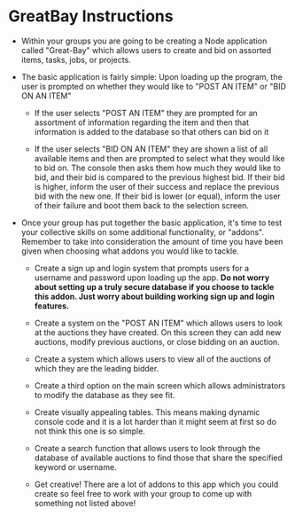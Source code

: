 # GreatBay Instructions
* Within your groups you are going to be creating a Node application called "Great-Bay" which allows users to create and bid on assorted items, tasks, jobs, or projects.

* The basic application is fairly simple: Upon loading up the program, the user is prompted on whether they would like to "POST AN ITEM" or "BID ON AN ITEM"

  * If the user selects "POST AN ITEM" they are prompted for an assortment of information regarding the item and then that information is added to the database so that others can bid on it

  * If the user selects "BID ON AN ITEM" they are shown a list of all available items and then are prompted to select what they would like to bid on. The console then asks them how much they would like to bid, and their bid is compared to the previous highest bid. If their bid is higher, inform the user of their success and replace the previous bid with the new one. If their bid is lower (or equal), inform the user of their failure and boot them back to the selection screen.

* Once your group has put together the basic application, it's time to test your collective skills on some additional functionality, or "addons". Remember to take into consideration the amount of time you have been given when choosing what addons you would like to tackle.

  * Create a sign up and login system that prompts users for a username and password upon loading up the app. **Do not worry about setting up a truly secure database if you choose to tackle this addon. Just worry about building working sign up and login features.**

  * Create a system on the "POST AN ITEM" which allows users to look at the auctions they have created. On this screen they can add new auctions, modify previous auctions, or close bidding on an auction.

  * Create a system which allows users to view all of the auctions of which they are the leading bidder.

  * Create a third option on the main screen which allows administrators to modify the database as they see fit.

  * Create visually appealing tables. This means making dynamic console code and it is a lot harder than it might seem at first so do not think this one is so simple.

  * Create a search function that allows users to look through the database of available auctions to find those that share the specified keyword or username.

  * Get creative! There are a lot of addons to this app which you could create so feel free to work with your group to come up with something not listed above!
